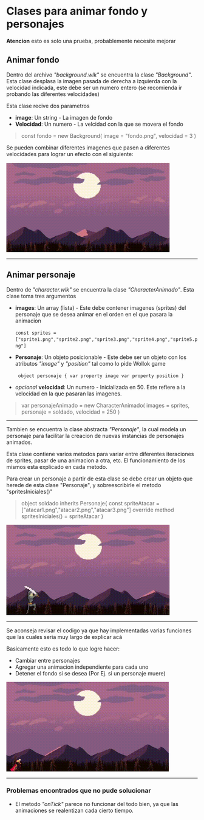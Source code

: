 # Clases para animar fondo y personajes

**Atencion** esto es solo una prueba, probablemente necesite mejorar 

## Animar fondo

Dentro del archivo *"background.wlk"* se encuentra la clase *"Background"*. 
Esta clase desplasa la imagen pasada de derecha a izquierda con la velocidad indicada, este debe ser un numero entero (se recomienda ir probando las diferentes velocidades)

Esta clase recive dos parametros

- **image**: Un string - La imagen de fondo
- **Velocidad**: Un numero - La velcidad con la que se movera el fondo

>const fondo = new Background( image = "fondo.png", velocidad = 3 )

Se pueden combinar diferentes imagenes que pasen a diferentes velocidades para lograr un efecto con el siguiente:

![fondo muestra](Assets/fondMuestra.gif)



___

## Animar personaje

Dentro de *"character.wlk"* se encuentra la clase *"CharacterAnimado"*.
Esta clase toma tres argumentos

- **images**: Un array (lista) - Este debe contener imagenes (sprites) del personaje que se desea animar en el orden en el que pasara la animacion

    `const sprites = ["sprite1.png","sprite2.png","sprite3.png","sprite4.png","sprite5.png"]`
- **Personaje**: Un objeto posicionable - Este debe ser un objeto con los atributos *"image"* y *"position"* tal como lo pide Wollok game 

    ` object personaje {
   var property image
   var property position
 }`

 - *opcional* **velocidad**: Un numero - Inicializada en 50. Este refiere a la velocidad en la que pasaran las imagenes.

> var personajeAnimado = new CharacterAnimado(
			images = sprites, 
			personaje = soldado,
			velocidad = 250
		)

___

Tambien se encuentra la clase abstracta *"Personaje"*, la cual modela un personaje para facilitar la creacion de nuevas instancias de personajes animados.

Esta clase contiene varios metodos para variar entre diferentes iteraciones de sprites, pasar de una animacion a otra, etc. El funcionamiento de los mismos esta explicado en cada metodo.

Para crear un personaje a partir de esta clase se debe crear un objeto que herede de esta clase "Personaje", y sobreescribirle el metodo "spritesIniciales()"

>object soldado inherits Personaje{
	const spriteAtacar = ["atacar1.png","atacar2.png","atacar3.png"]
	override method spritesIniciales() = spriteAtacar
}


![Personaje animado muestra](Assets/personajeAnimadoMuestra.gif)


___
Se aconseja revisar el codigo ya que hay implementadas varias funciones que las cuales seria muy largo de explicar acá

Basicamente esto es todo lo que logre hacer:
- Cambiar entre personajes
- Agregar una animacion independiente para cada uno
- Detener el fondo si se desea (Por Ej. si un personaje muere)

![Iteracion entre personajes](Assets/prueba-sprites.gif)


___

### Problemas encontrados que no pude solucionar
- El metodo *"onTick"* parece no funcionar del todo bien, ya que las animaciones se realentizan cada cierto tiempo.



